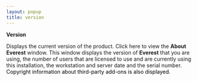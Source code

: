 ```yaml
---
layout: popup
title: version
---
```



**Version**


Displays the current version of the product. Click here to view the  **About Everest** window. This window  displays the version of **Everest**  that you are using, the number of users that are licensed to use and are  currently using this installation, the workstation and server date and  the serial number<font style="color: #000000;" color="#000000">. Copyright information about third-party 
 add-ons is 
 also displayed.</font>
